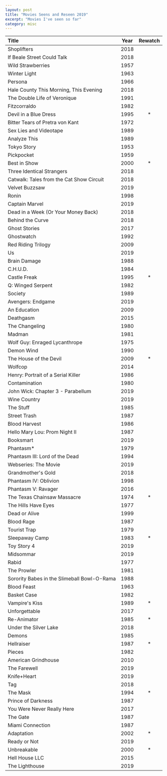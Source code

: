 ```yaml
---
layout: post
title: "Movies Seens and Reseen 2019"
excerpt: "Movies I've seen so far"
category: misc
---
```


Title | Year | Rewatch
:---  | :---: | :---:
Shoplifters | 2018 |
If Beale Street Could Talk | 2018 |
Wild Strawberries | 1957 |
Winter Light | 1963 |
Persona | 1966 |
Hale County This Morning, This Evening | 2018 |
The Double Life of Veronique | 1991 |
Fitzcorraldo | 1982 |
Devil in a Blue Dress | 1995 | *
Bitter Tears of Pretra von Kant | 1972 |
Sex Lies and Videotape | 1989 |
Analyze This | 1989 |
Tokyo Story | 1953 |
Pickpocket | 1959 |
Best in Show | 2000 | *
Three Identical Strangers | 2018 |
Catwalk: Tales from the Cat Show Circuit | 2018 |
Velvet Buzzsaw | 2019 |
Ronin | 1998 |
Captain Marvel | 2019 |
Dead in a Week (Or Your Money Back)  | 2018 |
Behind the Curve | 2018 |
Ghost Stories | 2017 |
Ghostwatch | 1992 |
Red Riding Trilogy | 2009 |
Us | 2019 |
Brain Damage | 1988 |
C.H.U.D. | 1984 |
Castle Freak | 1995 | *
Q: Winged Serpent | 1982 |
Society | 1989 |
Avengers: Endgame | 2019 |
An Education | 2009 |
Deathgasm | 2015 |
The Changeling | 1980 |
Madman | 1981 |
Wolf Guy: Enraged Lycanthrope | 1975 |
Demon Wind | 1990 |
The House of the Devil | 2009 | *
Wolfcop | 2014 |
Henry: Portrait of a Serial Killer | 1986 |
Contamination | 1980 |
John Wick: Chapter 3 - Parabellum | 2019 |
Wine Country | 2019 |
The Stuff | 1985 |
Street Trash | 1987 |
Blood Harvest | 1986 |
Hello Mary Lou: Prom Night II | 1987 |
Booksmart | 2019 |
Phantasm* | 1979 |
Phantasm III: Lord of the Dead | 1994 |
Webseries: The Movie | 2019 |
Grandmother's Gold | 2018 |
Phantasm IV: Oblivion | 1998 |
Phantasm V: Ravager | 2016 |
The Texas Chainsaw Massacre | 1974 | *
The Hills Have Eyes | 1977 |
Dead or Alive | 1999 |
Blood Rage | 1987 |
Tourist Trap | 1979 |
Sleepaway Camp | 1983 | *
Toy Story 4 | 2019 |
Midsommar | 2019 |
Rabid | 1977 |
The Prowler | 1981 |
Sorority Babes in the Slimeball Bowl-O-Rama | 1988 |
Blood Feast | 1963 |
Basket Case | 1982 |
Vampire's Kiss | 1989 | *
Unforgettable | 2017 |
Re-Animator | 1985 | *
Under the Silver Lake | 2018 |
Demons | 1985 |
Hellraiser | 1987 | *
Pieces | 1982 |
American Grindhouse | 2010 |
The Farewell | 2019 |
Knife+Heart | 2019 |
Tag | 2018 |
The Mask | 1994 | *
Prince of Darkness | 1987 |
You Were Never Really Here | 2017 |
The Gate | 1987 |
Miami Connection | 1987 |
Adaptation | 2002 | *
Ready or Not | 2019 |
Unbreakable | 2000 | *
Hell House LLC | 2015 |
The Lighthouse | 2019 |